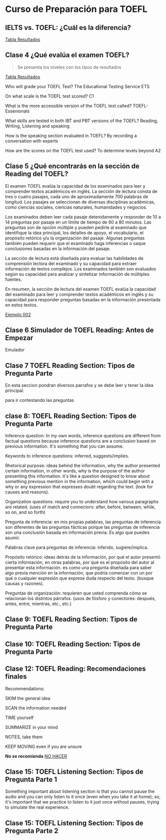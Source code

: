 
# Curso de Preparación para TOEFL


## IELTS vs. TOEFL: ¿Cuál es la diferencia?

[Tabla Resultados](Ejemplo_dos.png)


## Clase 4 ¿Qué evalúa el examen TOEFL? 

> Se presenta los niveles con los tipos de resultados 

[Tabla Resultados](./Resultados_Niveles_TOEFL.png)


Who will grade your TOEFL Test?
The Educational Testing Service ETS

On what scale is the TOEFL test scored?
C1 

What is the more accessible version of the TOEFL test called?
TOEFL-Essenionals

What skills are tested in both IBT and PBT versions of the TOEFL?
Reading, Writing, Listening and speaking 

How is the speaking section evaluated in TOEFL?
By recording a conversation with experts

How are the scores on the TOEFL test used?
To determine levels beyond A2


## Clase 5  ¿Qué encontrarás en la sección de Reading del TOEFL?

El examen TOEFL evalúa la capacidad de los examinados para leer y comprender textos académicos en inglés. La sección de lectura consta de tres o cuatro pasajes, cada uno de aproximadamente 700 palabras de longitud. Los pasajes se seleccionan de diversas disciplinas académicas, como ciencias sociales, ciencias naturales, humanidades y negocios.

Los examinados deben leer cada pasaje detenidamente y responder de 10 a 14 preguntas por pasaje en un límite de tiempo de 60 a 80 minutos. Las preguntas son de opción múltiple y pueden pedirle al examinado que identifique la idea principal, los detalles de apoyo, el vocabulario, el propósito retórico y/u la organización del pasaje. Algunas preguntas también pueden requerir que el examinado haga inferencias o saque conclusiones basadas en la información del pasaje.

La sección de lectura está diseñada para evaluar las habilidades de comprensión lectora del examinado y su capacidad para extraer información de textos complejos. Los examinados también son evaluados según su capacidad para analizar y sintetizar información de múltiples fuentes.

En resumen, la sección de lectura del examen TOEFL evalúa la capacidad del examinado para leer y comprender textos académicos en inglés y su capacidad para responder preguntas basadas en la información presentada en estos textos.

[Ejemplo 002](./toelf_002.png)

## Clase 6 Simulador de TOEFL Reading: Antes de Empezar

Emulador 


## Clase 7 TOEFL Reading Section: Tipos de Pregunta Parte
En esta seccion pondran diversos parrafos y se debe leer y tener la idea principal. 

para ir contestando las preguntas 

## clase 8: TOEFL Reading Section: Tipos de Pregunta Parte

Inference question: In my own words, inference questions are different from factual questions because inference questions are a conclusion based on previous information. It's something that you can assume.

Keywords to inference questions: inferred, suggests/implies.

Rhetorical purpose: ideas behind the information, why the author presented certain information, in other words, why is the purpose of the author presenting this information. it's like a question designed to know about something previous mention in the information, which could begin with a why or any expression that expresses doubt regarding the text. (look for causes and reasons).

Organization questions: require you to understand how various paragraphs are related. (uses of match and connectors: after, before, between, while, so on, and so forth)

Pregunta de inferencia: en mis propias palabras, las preguntas de inferencia son diferentes de las preguntas fácticas porque las preguntas de inferencia son una conclusión basada en información previa. Es algo que puedes asumir.

Palabras clave para preguntas de inferencia: inferido, sugiere/implica.

Propósito retórico: ideas detrás de la información, por qué el autor presentó cierta información, en otras palabras, por qué es el propósito del autor al presentar esta información. es como una pregunta diseñada para saber algo previa mención en la información, que podría comenzar con un por qué o cualquier expresión que exprese duda respecto del texto. (busque causas y razones).

Preguntas de organización: requieren que usted comprenda cómo se relacionan los distintos párrafos. (usos de fósforo y conectores: después, antes, entre, mientras, etc., etc.)

## Clase 9: TOEFL Reading Section: Tipos de Pregunta Parte


## Clase 10: TOEFL Reading Section: Tipos de Pregunta Parte

## Clase 12: TOEFL Reading: Recomendaciones finales

Recommendations:

SKIM the general idea

SCAN the information needed

TIME yourself

SUMMARIZE in your mind

NOTES, take them

KEEP MOVING even if you are unsure

**No se recomienda**
[NO HACER ](./Reading_004.png)

## Clase 15: TOEFL Listening Section: Tipos de Pregunta Parte 1

Something important about listening section is that you cannot pause the audio and you can only listen to it once (even when you take it at home); so, it's important that we practice to listen to it just once without pauses, trying to simulate the real experience.

## Clase 15: TOEFL Listening Section: Tipos de Pregunta Parte 2

